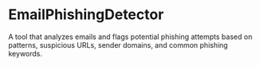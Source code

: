 # EmailPhishingDetector

A tool that analyzes emails and flags potential phishing attempts based on patterns, suspicious URLs, sender domains, and common phishing keywords.
